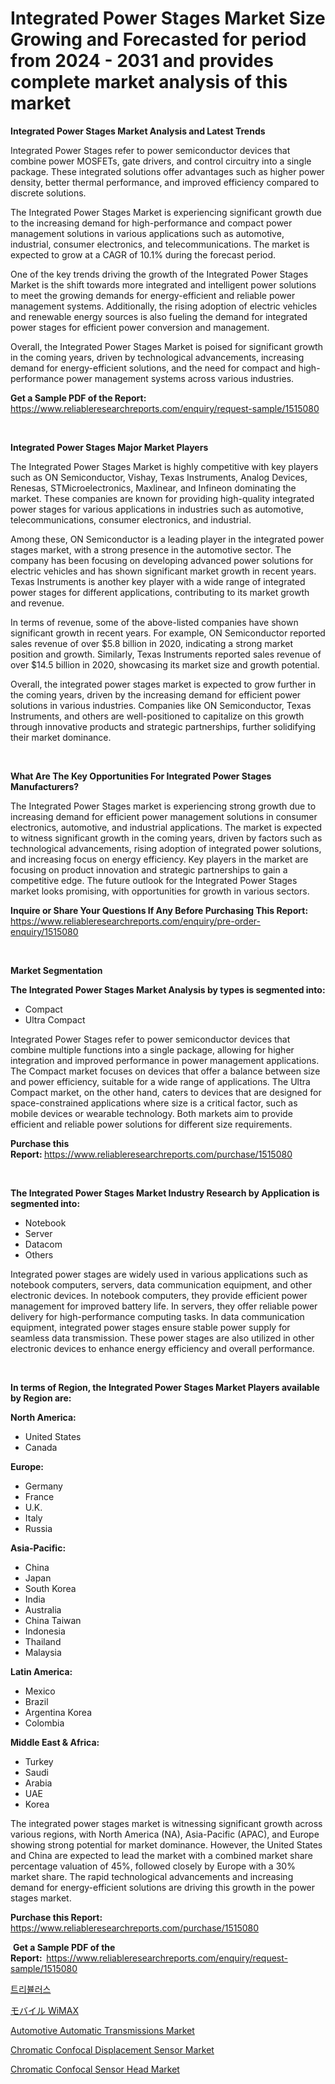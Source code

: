 <p><h1>Integrated Power Stages Market Size Growing and Forecasted for period from 2024 - 2031 and provides complete market analysis of this market</h1></p><p><strong>Integrated Power Stages Market Analysis and Latest Trends</strong></p>
<p><p>Integrated Power Stages refer to power semiconductor devices that combine power MOSFETs, gate drivers, and control circuitry into a single package. These integrated solutions offer advantages such as higher power density, better thermal performance, and improved efficiency compared to discrete solutions.</p><p>The Integrated Power Stages Market is experiencing significant growth due to the increasing demand for high-performance and compact power management solutions in various applications such as automotive, industrial, consumer electronics, and telecommunications. The market is expected to grow at a CAGR of 10.1% during the forecast period.</p><p>One of the key trends driving the growth of the Integrated Power Stages Market is the shift towards more integrated and intelligent power solutions to meet the growing demands for energy-efficient and reliable power management systems. Additionally, the rising adoption of electric vehicles and renewable energy sources is also fueling the demand for integrated power stages for efficient power conversion and management.</p><p>Overall, the Integrated Power Stages Market is poised for significant growth in the coming years, driven by technological advancements, increasing demand for energy-efficient solutions, and the need for compact and high-performance power management systems across various industries.</p></p>
<p><strong>Get a Sample PDF of the Report:&nbsp;</strong> <a href="https://www.reliableresearchreports.com/enquiry/request-sample/1515080">https://www.reliableresearchreports.com/enquiry/request-sample/1515080</a></p>
<p>&nbsp;</p>
<p><strong>Integrated Power Stages Major Market Players</strong></p>
<p><p>The Integrated Power Stages Market is highly competitive with key players such as ON Semiconductor, Vishay, Texas Instruments, Analog Devices, Renesas, STMicroelectronics, Maxlinear, and Infineon dominating the market. These companies are known for providing high-quality integrated power stages for various applications in industries such as automotive, telecommunications, consumer electronics, and industrial.</p><p>Among these, ON Semiconductor is a leading player in the integrated power stages market, with a strong presence in the automotive sector. The company has been focusing on developing advanced power solutions for electric vehicles and has shown significant market growth in recent years. Texas Instruments is another key player with a wide range of integrated power stages for different applications, contributing to its market growth and revenue.</p><p>In terms of revenue, some of the above-listed companies have shown significant growth in recent years. For example, ON Semiconductor reported sales revenue of over $5.8 billion in 2020, indicating a strong market position and growth. Similarly, Texas Instruments reported sales revenue of over $14.5 billion in 2020, showcasing its market size and growth potential.</p><p>Overall, the integrated power stages market is expected to grow further in the coming years, driven by the increasing demand for efficient power solutions in various industries. Companies like ON Semiconductor, Texas Instruments, and others are well-positioned to capitalize on this growth through innovative products and strategic partnerships, further solidifying their market dominance.</p></p>
<p>&nbsp;</p>
<p><strong>What Are The Key Opportunities For Integrated Power Stages Manufacturers?</strong></p>
<p><p>The Integrated Power Stages market is experiencing strong growth due to increasing demand for efficient power management solutions in consumer electronics, automotive, and industrial applications. The market is expected to witness significant growth in the coming years, driven by factors such as technological advancements, rising adoption of integrated power solutions, and increasing focus on energy efficiency. Key players in the market are focusing on product innovation and strategic partnerships to gain a competitive edge. The future outlook for the Integrated Power Stages market looks promising, with opportunities for growth in various sectors.</p></p>
<p><strong>Inquire or Share Your Questions If Any Before Purchasing This Report:</strong> <a href="https://www.reliableresearchreports.com/enquiry/pre-order-enquiry/1515080">https://www.reliableresearchreports.com/enquiry/pre-order-enquiry/1515080</a></p>
<p>&nbsp;</p>
<p><strong>Market Segmentation</strong></p>
<p><strong>The Integrated Power Stages Market Analysis by types is segmented into:</strong></p>
<p><ul><li>Compact</li><li>Ultra Compact</li></ul></p>
<p><p>Integrated Power Stages refer to power semiconductor devices that combine multiple functions into a single package, allowing for higher integration and improved performance in power management applications. The Compact market focuses on devices that offer a balance between size and power efficiency, suitable for a wide range of applications. The Ultra Compact market, on the other hand, caters to devices that are designed for space-constrained applications where size is a critical factor, such as mobile devices or wearable technology. Both markets aim to provide efficient and reliable power solutions for different size requirements.</p></p>
<p><strong>Purchase this Report:&nbsp;</strong><a href="https://www.reliableresearchreports.com/purchase/1515080">https://www.reliableresearchreports.com/purchase/1515080</a></p>
<p>&nbsp;</p>
<p><strong>The Integrated Power Stages Market Industry Research by Application is segmented into:</strong></p>
<p><ul><li>Notebook</li><li>Server</li><li>Datacom</li><li>Others</li></ul></p>
<p><p>Integrated power stages are widely used in various applications such as notebook computers, servers, data communication equipment, and other electronic devices. In notebook computers, they provide efficient power management for improved battery life. In servers, they offer reliable power delivery for high-performance computing tasks. In data communication equipment, integrated power stages ensure stable power supply for seamless data transmission. These power stages are also utilized in other electronic devices to enhance energy efficiency and overall performance.</p></p>
<p>&nbsp;</p>
<p><strong>In terms of Region, the Integrated Power Stages Market Players available by Region are:</strong></p>
<p>
    <p> <strong> North America: </strong>
        <ul>
            <li>United States</li>
            <li>Canada</li>
        </ul>
        </p> 
    <p> <strong> Europe: </strong>
        <ul>
            <li>Germany</li>
            <li>France</li>
            <li>U.K.</li>
            <li>Italy</li>
            <li>Russia</li>
        </ul>
        </p> 
    <p> <strong> Asia-Pacific: </strong>
        <ul>
            <li>China</li>
            <li>Japan</li>
            <li>South Korea</li>
            <li>India</li>
            <li>Australia</li>
            <li>China Taiwan</li>
            <li>Indonesia</li>
            <li>Thailand</li>
            <li>Malaysia</li>
        </ul>
        </p> 
    <p> <strong> Latin America: </strong>
        <ul>
            <li>Mexico</li>
            <li>Brazil</li>
            <li>Argentina Korea</li>
            <li>Colombia</li>
        </ul>
        </p> 
    <p> <strong> Middle East & Africa: </strong>
        <ul>
            <li>Turkey</li>
            <li>Saudi</li>
            <li>Arabia</li>
            <li>UAE</li>
            <li>Korea</li>
        </ul>
    </p>
    </p>
<p><p>The integrated power stages market is witnessing significant growth across various regions, with North America (NA), Asia-Pacific (APAC), and Europe showing strong potential for market dominance. However, the United States and China are expected to lead the market with a combined market share percentage valuation of 45%, followed closely by Europe with a 30% market share. The rapid technological advancements and increasing demand for energy-efficient solutions are driving this growth in the power stages market.</p></p>
<p><strong>Purchase this Report: </strong><a href="https://www.reliableresearchreports.com/purchase/1515080">https://www.reliableresearchreports.com/purchase/1515080</a></p>
<p>&nbsp;<strong>Get a Sample PDF of the Report:&nbsp;&nbsp;</strong><a href="https://www.reliableresearchreports.com/enquiry/request-sample/1515080">https://www.reliableresearchreports.com/enquiry/request-sample/1515080</a></p>
<p><strong></strong></p>
<p><p><a href="https://medium.com/@santiagoiza565682023/%ED%8F%AC%EB%A7%8C%ED%95%9C-%EC%82%AC%EC%97%85-%EC%A0%84%EB%9E%B5%EC%9D%98-%EC%97%B4%EC%87%A0-2031%EB%85%84%EA%B9%8C%EC%A7%80%EC%9D%98-%EC%84%B1%EA%B3%B5%EC%A0%81%EC%9D%B8-%EB%B9%84%EC%A6%88%EB%8B%88%EC%8A%A4-%EC%A0%84%EB%9E%B5%EC%9D%84-%EC%98%88%EC%B8%A1%ED%95%98%EA%B8%B0-%EC%9C%84%ED%95%9C-%ED%8A%B8%EB%A6%AC%EB%B7%B8%EC%8A%A4-%EC%8B%9C%EC%9E%A5-c561e00daabd">트리뷸러스</a></p><p><a href="https://github.com/EstelWisozk1/Market-Research-Report-List-1/blob/main/800872514293.md">モバイル WiMAX</a></p><p><a href="https://issuu.com/reportprime-2/docs/automotive-automatic-transmissions-market-size-203">Automotive Automatic Transmissions Market</a></p><p><a href="https://github.com/Hazelklievgspy6vdcsmu106w/Market-Research-Report-List-1/blob/main/chromatic-confocal-displacement-sensor-market.md">Chromatic Confocal Displacement Sensor Market</a></p><p><a href="https://github.com/lubmix/Market-Research-Report-List-2/blob/main/chromatic-confocal-sensor-head-market.md">Chromatic Confocal Sensor Head Market</a></p></p>